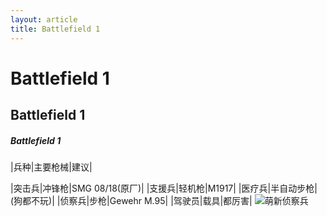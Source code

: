 ```yaml
---
layout: article
title: Battlefield 1
---
```


# Battlefield 1

## Battlefield 1

##### Battlefield 1

|兵种|主要枪械|建议|

|突击兵|冲锋枪|SMG 08/18(原厂)|
|支援兵|轻机枪|M1917|
|医疗兵|半自动步枪|(狗都不玩)|
|侦察兵|步枪|Gewehr M.95|
|驾驶员|载具|都厉害|
![萌新侦察兵](https://pic1.zhimg.com/80/v2-3611512364b29634faa1c29e643f8445_720w.jpg?source=1940ef5c)